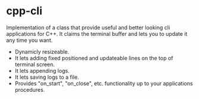 # cpp-cli

Implementation of a class that provide useful and better looking cli applications for C++. It claims the terminal buffer and lets you to update it any time you want.

- Dynamicly resizeable.
- It lets adding fixed positioned and updateable lines on the top of terminal screen.
- It lets appending logs.
- It lets saving logs to a file.
- Provides "on_start", "on_close", etc. functionality up to your applications procedures.
